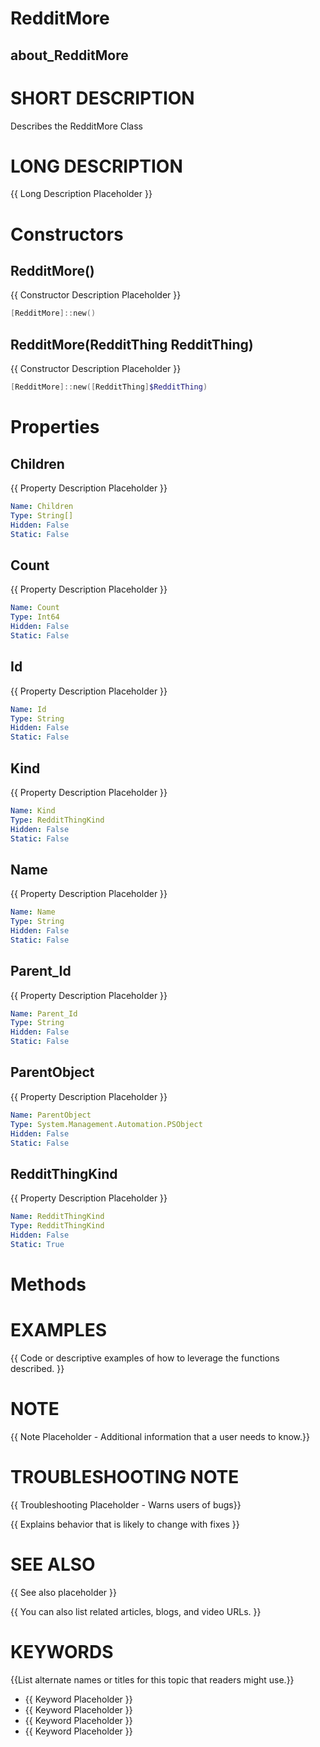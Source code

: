 # RedditMore
## about_RedditMore

# SHORT DESCRIPTION
Describes the RedditMore Class

# LONG DESCRIPTION
{{ Long Description Placeholder }}


# Constructors
## RedditMore()
{{ Constructor Description Placeholder }}

```powershell
[RedditMore]::new()
```

## RedditMore(RedditThing RedditThing)
{{ Constructor Description Placeholder }}

```powershell
[RedditMore]::new([RedditThing]$RedditThing)
```


# Properties
## Children
{{ Property Description Placeholder }}

```yaml
Name: Children
Type: String[]
Hidden: False
Static: False
```

## Count
{{ Property Description Placeholder }}

```yaml
Name: Count
Type: Int64
Hidden: False
Static: False
```

## Id
{{ Property Description Placeholder }}

```yaml
Name: Id
Type: String
Hidden: False
Static: False
```

## Kind
{{ Property Description Placeholder }}

```yaml
Name: Kind
Type: RedditThingKind
Hidden: False
Static: False
```

## Name
{{ Property Description Placeholder }}

```yaml
Name: Name
Type: String
Hidden: False
Static: False
```

## Parent_Id
{{ Property Description Placeholder }}

```yaml
Name: Parent_Id
Type: String
Hidden: False
Static: False
```

## ParentObject
{{ Property Description Placeholder }}

```yaml
Name: ParentObject
Type: System.Management.Automation.PSObject
Hidden: False
Static: False
```

## RedditThingKind
{{ Property Description Placeholder }}

```yaml
Name: RedditThingKind
Type: RedditThingKind
Hidden: False
Static: True
```


# Methods

# EXAMPLES
{{ Code or descriptive examples of how to leverage the functions described. }}

# NOTE
{{ Note Placeholder - Additional information that a user needs to know.}}

# TROUBLESHOOTING NOTE
{{ Troubleshooting Placeholder - Warns users of bugs}}

{{ Explains behavior that is likely to change with fixes }}

# SEE ALSO
{{ See also placeholder }}

{{ You can also list related articles, blogs, and video URLs. }}

# KEYWORDS
{{List alternate names or titles for this topic that readers might use.}}

- {{ Keyword Placeholder }}
- {{ Keyword Placeholder }}
- {{ Keyword Placeholder }}
- {{ Keyword Placeholder }}    


